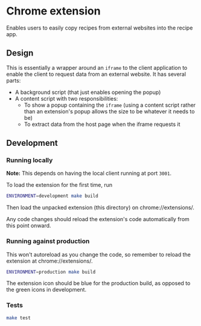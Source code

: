 # Chrome extension

Enables users to easily copy recipes from external websites into the recipe app.

## Design

This is essentially a wrapper around an `iframe` to the client application to enable the client to request data from an external website. It has several parts:

- A background script (that just enables opening the popup)
- A content script with two responsibilities:
  - To show a popup containing the `iframe` (using a content script rather than an extension's popup allows the size to be whatever it needs to be)
  - To extract data from the host page when the iframe requests it

## Development

### Running locally

**Note:** This depends on having the local client running at port `3001`.

To load the extension for the first time, run

```bash
ENVIRONMENT=development make build
```

Then load the unpacked extension (this directory) on chrome://extensions/.

Any code changes should reload the extension's code automatically from this point onward.

### Running against production

This won't autoreload as you change the code, so remember to reload the extension at chrome://extensions/.

```bash
ENVIRONMENT=production make build
```

The extension icon should be blue for the production build, as opposed to the green icons in development.

### Tests

```bash
make test
```

